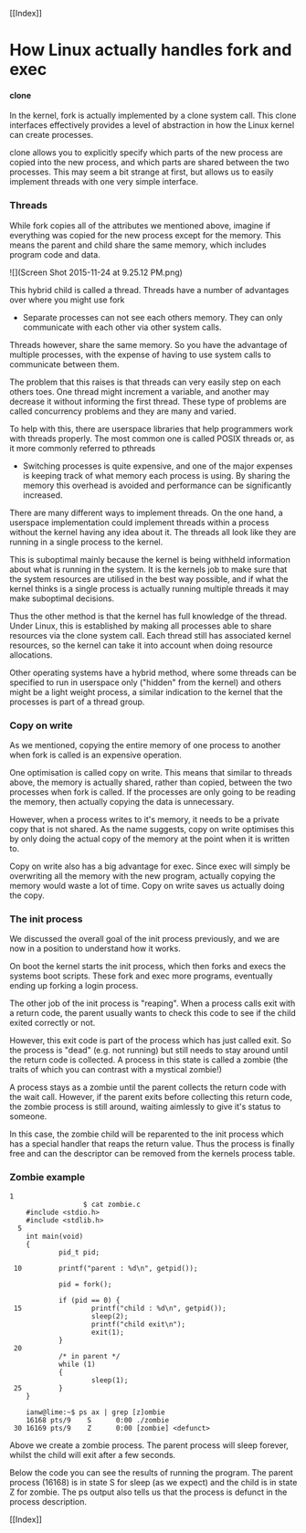 [[Index]] 


# How Linux actually handles fork and exec

#### clone

In the kernel, fork is actually implemented by a clone system call. This clone interfaces effectively provides a level of abstraction in how the Linux kernel can create processes.

clone allows you to explicitly specify which parts of the new process are copied into the new process, and which parts are shared between the two processes. This may seem a bit strange at first, but allows us to easily implement threads with one very simple interface.

### Threads

While fork copies all of the attributes we mentioned above, imagine if everything was copied for the new process except for the memory. This means the parent and child share the same memory, which includes program code and data.

![](Screen Shot 2015-11-24 at 9.25.12 PM.png)

This hybrid child is called a thread. Threads have a number of advantages over where you might use fork

* Separate processes can not see each others memory. They can only communicate with each other via other system calls.

 Threads however, share the same memory. So you have the advantage of multiple processes, with the expense of having to use system calls to communicate between them. 

 The problem that this raises is that threads can very easily step on each others toes. One thread might increment a variable, and another may decrease it without informing the first thread. These type of problems are called concurrency problems and they are many and varied.

 To help with this, there are userspace libraries that help programmers work with threads properly. The most common one is called POSIX threads or, as it more commonly referred to pthreads

* Switching processes is quite expensive, and one of the major expenses is keeping track of what memory each process is using. By sharing the memory this overhead is avoided and performance can be significantly increased.

There are many different ways to implement threads. On the one hand, a userspace implementation could implement threads within a process without the kernel having any idea about it. The threads all look like they are running in a single process to the kernel.

This is suboptimal mainly because the kernel is being withheld information about what is running in the system. It is the kernels job to make sure that the system resources are utilised in the best way possible, and if what the kernel thinks is a single process is actually running multiple threads it may make suboptimal decisions.

Thus the other method is that the kernel has full knowledge of the thread. Under Linux, this is established by making all processes able to share resources via the clone system call. Each thread still has associated kernel resources, so the kernel can take it into account when doing resource allocations.

Other operating systems have a hybrid method, where some threads can be specified to run in userspace only ("hidden" from the kernel) and others might be a light weight process, a similar indication to the kernel that the processes is part of a thread group.

### Copy on write

As we mentioned, copying the entire memory of one process to another when fork is called is an expensive operation.

One optimisation is called copy on write. This means that similar to threads above, the memory is actually shared, rather than copied, between the two processes when fork is called. If the processes are only going to be reading the memory, then actually copying the data is unnecessary.

However, when a process writes to it's memory, it needs to be a private copy that is not shared. As the name suggests, copy on write optimises this by only doing the actual copy of the memory at the point when it is written to.

Copy on write also has a big advantage for exec. Since exec will simply be overwriting all the memory with the new program, actually copying the memory would waste a lot of time. Copy on write saves us actually doing the copy.

### The init process

We discussed the overall goal of the init process previously, and we are now in a position to understand how it works.

On boot the kernel starts the init process, which then forks and execs the systems boot scripts. These fork and exec more programs, eventually ending up forking a login process.

The other job of the init process is "reaping". When a process calls exit with a return code, the parent usually wants to check this code to see if the child exited correctly or not.

However, this exit code is part of the process which has just called exit. So the process is "dead" (e.g. not running) but still needs to stay around until the return code is collected. A process in this state is called a zombie (the traits of which you can contrast with a mystical zombie!)

A process stays as a zombie until the parent collects the return code with the wait call. However, if the parent exits before collecting this return code, the zombie process is still around, waiting aimlessly to give it's status to someone.

In this case, the zombie child will be reparented to the init process which has a special handler that reaps the return value. Thus the process is finally free and can the descriptor can be removed from the kernels process table.

### Zombie example

```
1 
                  $ cat zombie.c
    #include <stdio.h>
    #include <stdlib.h>
  5 
    int main(void)
    {
            pid_t pid;
    
 10         printf("parent : %d\n", getpid());
    
            pid = fork();
    
            if (pid == 0) {
 15                 printf("child : %d\n", getpid());
                    sleep(2);
                    printf("child exit\n");
                    exit(1);
            }
 20 
            /* in parent */
            while (1)
            {
                    sleep(1);
 25         }
    }
    
    ianw@lime:~$ ps ax | grep [z]ombie
    16168 pts/9    S      0:00 ./zombie
 30 16169 pts/9    Z      0:00 [zombie] <defunct>
```

Above we create a zombie process. The parent process will sleep forever, whilst the child will exit after a few seconds.

Below the code you can see the results of running the program. The parent process (16168) is in state S for sleep (as we expect) and the child is in state Z for zombie. The ps output also tells us that the process is defunct in the process description.

[[Index]] 
